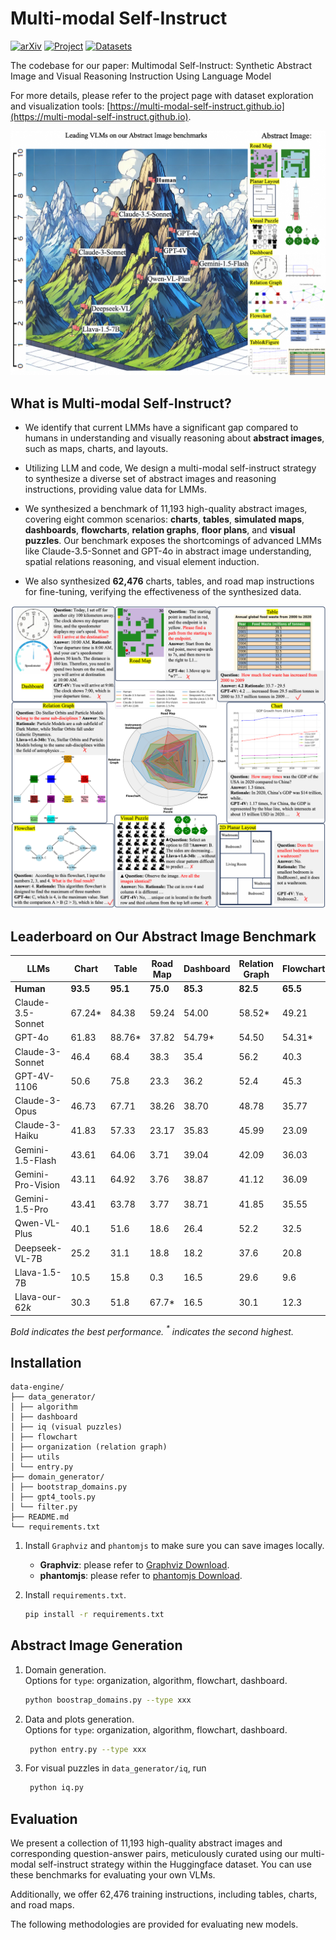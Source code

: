 
# Multi-modal Self-Instruct
[![arXiv](https://img.shields.io/badge/arXiv-Paper-b31b1b.svg)](https://github.com/zwq2018/Multi-modal-Self-instruct)
[![Project](https://img.shields.io/badge/Project-Website-blue.svg)](https://multi-modal-self-instruct.github.io)
[![Datasets](https://img.shields.io/badge/HuggingFace-Datasets-orange.svg)](https://huggingface.co/datasets/your_dataset_name)


The codebase for our paper: Multimodal Self-Instruct: Synthetic Abstract Image and Visual Reasoning Instruction Using Language Model

For more details, please refer to the project page with dataset exploration and visualization tools: [https://multi-modal-self-instruct.github.io](https://multi-modal-self-instruct.github.io).

<img src="fig/ranking2.png" alt="Our Benchmark" width="800"/>


## What is Multi-modal Self-Instruct?
- We identify that current LMMs have a significant gap compared to humans in understanding and visually reasoning about **abstract images**, such as maps, charts, and layouts. 

- Utilizing LLM and code, We design a multi-modal self-instruct strategy to synthesize a diverse set of abstract images and reasoning instructions, providing value data for LMMs.

- We synthesized a benchmark of 11,193 high-quality abstract images, covering eight common scenarios: **charts**, **tables**, **simulated maps**, **dashboards**, **flowcharts**, **relation graphs**, **floor plans**, and **visual puzzles**. Our benchmark exposes the shortcomings of advanced LMMs like Claude-3.5-Sonnet and GPT-4o in abstract image understanding, spatial relations reasoning, and visual element induction.

- We also synthesized **62,476** charts, tables, and road map instructions for fine-tuning, verifying the effectiveness of the synthesized data.
  
![Our Benchmark](fig/figure1_final.png)

## Leaderboard on Our Abstract Image Benchmark
| LLMs            | Chart | Table | Road Map | Dashboard | Relation Graph | Flowchart | Visual Puzzles | Layout | Avg. |
|-----------------|-------|-------|----------|-----------|----------------|-----------|----------------|--------|------|
| **Human**       | **93.5** | **95.1** | **75.0** | **85.3** | **82.5** | **65.5** | **62.5** | **97.6** | **82.1** |
| Claude-3.5-Sonnet | 67.24* | 84.38 | 59.24 | 54.00 | 58.52* | 49.21 | 62.38* | 82.94* | 64.74* |
| GPT-4o          | 61.83 | 88.76* | 37.82 | 54.79* | 54.50 | 54.31* | 45.37 | 82.54 | 59.99 |
| Claude-3-Sonnet | 46.4 | 68.4 | 38.3 | 35.4 | 56.2 | 40.3 | 47.0 | 69.1 | 50.1 |
| GPT-4V-1106     | 50.6 | 75.8 | 23.3 | 36.2 | 52.4 | 45.3 | 35.9 | 76.6 | 49.5 |
| Claude-3-Opus   | 46.73 | 67.71 | 38.26 | 38.70 | 48.78 | 35.77 | 47.26 | 65.48 | 48.59 |
| Claude-3-Haiku  | 41.83 | 57.33 | 23.17 | 35.83 | 45.99 | 23.09 | 45.94 | 58.73 | 41.49 |
| Gemini-1.5-Flash | 43.61 | 64.06 | 3.71 | 39.04 | 42.09 | 36.03 | 30.81 | 69.72 | 41.13 |
| Gemini-Pro-Vision | 43.11 | 64.92 | 3.76 | 38.87 | 41.12 | 36.09 | 29.68 | 70.12 | 40.96 |
| Gemini-1.5-Pro | 43.41 | 63.78 | 3.77 | 38.71 | 41.85 | 35.55 | 30.62 | 69.32 | 40.88 |
| Qwen-VL-Plus   | 40.1 | 51.6 | 18.6 | 26.4 | 52.2 | 32.5 | 32.3 | 61.5 | 39.4 |
| Deepseek-VL-7B | 25.2 | 31.1 | 18.8 | 18.2 | 37.6 | 20.8 | 15.0 | 47.2 | 26.7 |
| Llava-1.5-7B | 10.5 | 15.8 | 0.3 | 16.5 | 29.6 | 9.6 | 3.4 | 37.7 | 15.4 |
| Llava-our-$62k$ | 30.3 | 51.8 | 67.7* | 16.5 | 30.1 | 12.3 | 3.6 | 44.1 | 32.0 |

*Bold indicates the best performance. $^{\ast}$ indicates the second highest.*



## Installation

```text
data-engine/
├── data_generator/
│ ├── algorithm
│ ├── dashboard
│ ├── iq (visual puzzles)
│ ├── flowchart
│ ├── organization (relation graph)
│ ├── utils
│ └── entry.py
├── domain_generator/
│ ├── bootstrap_domains.py
│ ├── gpt4_tools.py
│ └── filter.py
├── README.md
└── requirements.txt
```

1. Install `Graphviz` and `phantomjs` to make sure you can save images locally.
   
   - **Graphviz**: please refer to [Graphviz Download](https://graphviz.org/download/).
   - **phantomjs**: please refer to [phantomjs Download](https://phantomjs.org/download.html).

2. Install `requirements.txt`.
    ```bash
    pip install -r requirements.txt
    ```
## Abstract Image Generation
1. Domain generation.  
   Options for `type`: organization, algorithm, flowchart, dashboard.
    ```bash
    python boostrap_domains.py --type xxx
    ```
   
2. Data and plots generation.  
   Options for `type`: organization, algorithm, flowchart, dashboard.
   ```bash
    python entry.py --type xxx
    ```

3. For visual puzzles in `data_generator/iq`, run
   ```bash
    python iq.py
    ```

## Evaluation
We present a collection of 11,193 high-quality abstract images and corresponding question-answer pairs, meticulously curated using our multi-modal self-instruct strategy within the Huggingface dataset. You can use these benchmarks for evaluating your own VLMs.

Additionally, we offer 62,476 training instructions, including tables, charts, and road maps. 

The following methodologies are provided for evaluating new models.






